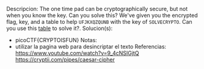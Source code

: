 
Descripcion:
The one time pad can be cryptographically secure, but not when you know the key. Can you solve this? We've given you the encrypted flag, key, and a table to help `UFJKXQZQUNB` with the key of `SOLVECRYPTO`. Can you use this [table](https://jupiter.challenges.picoctf.org/static/1fd21547c154c678d2dab145c29f1d79/table.txt) to solve it?.
Solucion(s):
- picoCTF{CRYPTOISFUN}
Notas:
- utilizar la pagina web para desincriptar el texto
Referencias:
https://www.youtube.com/watch?v=9_4cNSIGjtQ
https://cryptii.com/pipes/caesar-cipher